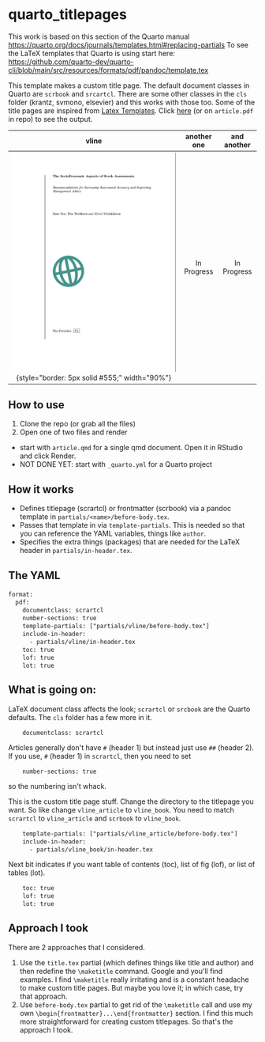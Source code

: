 # quarto_titlepages

This work is based on this section of the Quarto manual https://quarto.org/docs/journals/templates.html#replacing-partials
To see the LaTeX templates that Quarto is using start here: https://github.com/quarto-dev/quarto-cli/blob/main/src/resources/formats/pdf/pandoc/template.tex

This template makes a custom title page. The default document classes in Quarto are `scrbook` and `srcartcl`. There are some other classes in the `cls` folder (krantz, svmono, elsevier) and this works with those too.  Some of the title pages are inspired from [Latex Templates](http://www.latextemplates.com/cat/title-pages#google_vignette). Click [here](https://github.com/nmfs-opensci/quarto_titlepages/blob/e1384fabc59772a1211a693eca7b6490c68f9939/article.pdf) (or on `article.pdf` in repo) to see the output.

|                                    vline                                    | another one | and another |
|:---------------------------------------------:|:-----------:|:-----------:|
| ![](images/paste-8756BCE1.png){style="border: 5px solid #555;" width="90%"} | In Progress | In Progress |

## How to use

1.  Clone the repo (or grab all the files)
2.  Open one of two files and render

-   start with `article.qmd` for a single qmd document. Open it in RStudio and click Render.
-   NOT DONE YET: start with `_quarto.yml` for a Quarto project

## How it works

-   Defines titlepage (scrartcl) or frontmatter (scrbook) via a pandoc template in `partials/<name>/before-body.tex`.
-   Passes that template in via `template-partials`. This is needed so that you can reference the YAML variables, things like `author`.
-   Specifies the extra things (packages) that are needed for the LaTeX header in `partials/in-header.tex`.

## The YAML

    format:
      pdf:
        documentclass: scrartcl 
        number-sections: true
        template-partials: ["partials/vline/before-body.tex"]
        include-in-header: 
          - partials/vline/in-header.tex
        toc: true
        lof: true
        lot: true

## What is going on:

LaTeX document class affects the look;  `scrartcl` or `srcbook` are the Quarto defaults. The `cls` folder has a few more in it.

        documentclass: scrartcl

Articles generally don't have `#` (header 1) but instead just use `##` (header 2). If you use, `#` (header 1) in `scrartcl`, then you need to set

        number-sections: true 

so the numbering isn't whack.

This is the custom title page stuff. Change the directory to the titlepage you want. So like change `vline_article` to `vline_book`. You need to match `scrartcl` to `vline_article` and `scrbook` to `vline_book`.

        template-partials: ["partials/vline_article/before-body.tex"]
        include-in-header: 
          - partials/vline_book/in-header.tex

Next bit indicates if you want table of contents (toc), list of fig (lof), or list of tables (lot).

        toc: true
        lof: true
        lot: true

## Approach I took

There are 2 approaches that I considered.

1. Use the `title.tex` partial (which defines things like title and author) and then redefine the `\maketitle` command. Google and you'll find examples. I find `\maketitle` really irritating and is a constant headache to make custom title pages. But maybe you love it; in which case, try that approach.
2. Use `before-body.tex` partial to get rid of the `\maketitle` call and use my own `\begin{frontmatter}...\end{frontmatter}` section. I find this much more straightforward for creating custom titlepages. So that's the approach I took.
